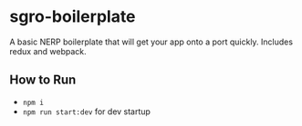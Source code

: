 # sgro-boilerplate
A basic NERP boilerplate that will get your app onto a port quickly. Includes redux and webpack.

## How to Run
- `npm i`
- `npm run start:dev` for dev startup
